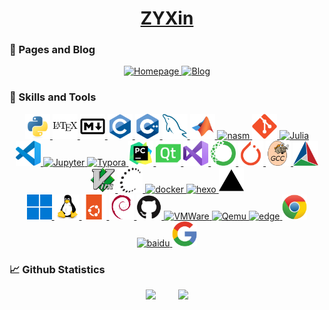 <!--## Hi there 👋-->

<!--
**ZYXinnn/ZYXinnn** is a ✨ _special_ ✨ repository because its `README.md` (this file) appears on your GitHub profile.

Here are some ideas to get you started:

- 🔭 I’m currently working on ...
- 🌱 I’m currently learning ...
- 👯 I’m looking to collaborate on ...
- 🤔 I’m looking for help with ...
- 💬 Ask me about ...
- 📫 How to reach me: ...
- 😄 Pronouns: ...
- ⚡ Fun fact: ...
-->

**<h1 align="center"><ins>ZYXin</ins></h1>**
### 📝 Pages and Blog
<div align="center">
    <a href="https://zyxin.me/" target="_blank" rel="noreferrer">
        <img src="https://cdn.jsdelivr.net/gh/devicons/devicon@latest/icons/vuejs/vuejs-original.svg" alt="Homepage" width="40" height="40"/>
    </a>
    <a href="https://blog.zyxin.me/" target="_blank" rel="noreferrer">
        <img src="https://www.vectorlogo.zone/logos/hexoio/hexoio-icon.svg" alt="Blog" width="40" height="40"/>
    </a>
</div>

### 🔨 Skills and Tools

<div align="center">
    <a href="https://www.python.org/" target="_blank" rel="noreferrer">
        <img src="https://raw.githubusercontent.com/devicons/devicon/master/icons/python/python-original.svg" alt="Python" width="40" height="40" />
    <a href="https://www.latex-project.org/" target="_blank" rel="noreferrer">
    <img src="https://raw.githubusercontent.com/devicons/devicon/master/icons/latex/latex-original.svg" alt="Latex" width="40" height="40" />
</a>
<a href="https://daringfireball.net/projects/markdown/" target="_blank" rel="noreferrer">
    <img src="https://raw.githubusercontent.com/devicons/devicon/master/icons/markdown/markdown-original.svg" alt="Markdown" width="40" height="40" />
</a>
    <a href="https://en.cppreference.com/w/c" target="_blank" rel="noreferrer">
        <img src="https://raw.githubusercontent.com/devicons/devicon/master/icons/c/c-original.svg" alt="C" width="40" height="40" />
    </a>
    <a href="https://en.cppreference.com/w/cpp" target="_blank" rel="noreferrer">
        <img src="https://raw.githubusercontent.com/devicons/devicon/master/icons/cplusplus/cplusplus-original.svg" alt="Cpp" width="40" height="40" />
    </a>
    <a href="https://www.mysql.com/" target="_blank" rel="noreferrer">
        <img src="https://raw.githubusercontent.com/devicons/devicon/master/icons/mysql/mysql-original.svg" alt="MySql" width="40" height="40" />
    </a>
    <a href="https://www.mathworks.com/" target="_blank" rel="noreferrer">
        <img src="https://raw.githubusercontent.com/devicons/devicon/master/icons/matlab/matlab-original.svg" alt="MATLAB" width="40" height="40" />
    </a>  
 <a href="https://github.com/netwide-assembler/nasm" target="_blank" rel="noreferrer">
        <img src="https://cdn.icon-icons.com/icons2/2148/PNG/512/nasm_icon_132182.png" alt="nasm" width="40" height="40" />
    </a>
<a href="https://www.git-scm.com/" target="_blank" rel="noreferrer">
    <img src="https://raw.githubusercontent.com/devicons/devicon/master/icons/git/git-original.svg" alt="git" width="40" height="40" />
    </a>
<a href="https://julialang.org/" target="_blank" rel="noreferrer">
        <img src="https://cdn.jsdelivr.net/gh/devicons/devicon@latest/icons/julia/julia-original.svg" alt="Julia" width="40" height="40" />
    </a>
</div>
<div align="center">
    <a href="https://code.visualstudio.com/" target="_blank" rel="noreferrer">
        <img src="https://raw.githubusercontent.com/devicons/devicon/master/icons/vscode/vscode-original.svg" alt="VsCode" width="40" height="40" />
    </a>
    <a href="https://jupyter.org/" target="_blank" rel="noreferrer">
        <img src="https://cdn.jsdelivr.net/gh/devicons/devicon@latest/icons/jupyter/jupyter-original-wordmark.svg" alt="Jupyter" width="40" height="40" />
    </a>
    <a href="https://typora.io/" target="_blank" rel="noreferrer">
        <img src="https://raw.githubusercontent.com/PapirusDevelopmentTeam/papirus-icon-theme/master/Papirus/64x64/apps/typora.svg" alt="Typora" width="40" height="40" />
    </a>
    <a href="https://www.jetbrains.com/pycharm/" target="_blank" rel="noreferrer">
        <img src="https://raw.githubusercontent.com/devicons/devicon/master/icons/pycharm/pycharm-original.svg" alt="PyCharm" width="40" height="40" />
    </a>
    <a href="https://qt.io" target="_blank" rel="noreferrer">
        <img src="https://raw.githubusercontent.com/devicons/devicon/master/icons/qt/qt-original.svg" alt="qt" width="40" height="40" />
    </a>
    <a href="https://visualstudio.microsoft.com/zh-hans/" target="_blank" rel="noreferrer">
        <img src="https://raw.githubusercontent.com/devicons/devicon/master/icons/visualstudio/visualstudio-original.svg" alt="Visual Studio" width="40" height="40" />
    </a>
    <a href="https://www.anaconda.com/" target="_blank" rel="noreferrer">
        <img src="https://raw.githubusercontent.com/devicons/devicon/master/icons/anaconda/anaconda-original.svg" alt="anaconda" width="40" height="40" />
    </a>
    <a href="https://pytorch.org/" target="_blank" rel="noreferrer">
        <img src="https://raw.githubusercontent.com/devicons/devicon/master/icons/pytorch/pytorch-original.svg" alt="PyTorch" width="40" height="40" />
    </a>
    <a href="https://gcc.gnu.org/" target="_blank" rel="noreferrer">
        <img src="https://raw.githubusercontent.com/devicons/devicon/master/icons/gcc/gcc-original.svg" alt="gcc" width="40" height="40"/>
    </a>
    <a href="https://cmake.org/" target="_blank" rel="noreferrer">
        <img src="https://raw.githubusercontent.com/devicons/devicon/master/icons/cmake/cmake-original.svg" alt="cmake" width="40" height="40"/>
    </a>
    <a href="https://www.vim.org/" target="_blank" rel="noreferrer">
        <img src="https://raw.githubusercontent.com/devicons/devicon/master/icons/vim/vim-original.svg" alt="vim" width="40" height="40" />
    </a>
    <a href="https://www.ssh.com/" target="_blank" rel="noreferrer">
        <img src="https://raw.githubusercontent.com/devicons/devicon/master/icons/ssh/ssh-original.svg" alt="ssh" width="40" height="40" />
    </a>
    <a href="https://www.docker.com/" target="_blank" rel="noreferrer">
        <img src="https://cdn.jsdelivr.net/gh/devicons/devicon@latest/icons/docker/docker-original.svg" alt="docker" width="40" height="40"/>
    </a>
    <a href="https://hexo.io/" target="_blank" rel="noreferrer">
        <img src="https://www.vectorlogo.zone/logos/hexoio/hexoio-icon.svg" alt="hexo" width="40" height="40"/>
    </a>
    <a href="https://vercel.com/" target="_blank" rel="noreferrer">
        <img src="https://raw.githubusercontent.com/devicons/devicon/master/icons/vercel/vercel-original.svg" alt="vercel" width="40" height="40"/>
    </a>
</div>
<div align="center">
    <a href="https://www.microsoft.com/en-us/windows" target="_blank" rel="noreferrer">
        <img src="https://raw.githubusercontent.com/devicons/devicon/master/icons/windows11/windows11-original.svg" alt="windows11" width="40" height="40" />
    </a>
    <a href="https://www.linux.org/" target="_blank" rel="noreferrer">
        <img src="https://raw.githubusercontent.com/devicons/devicon/master/icons/linux/linux-original.svg" alt="linux" width="40" height="40"/>
    </a>
    <a href="https://www.ubuntu.com/" target="_blank" rel="noreferrer">
        <img src="https://raw.githubusercontent.com/devicons/devicon/master/icons/ubuntu/ubuntu-original.svg" alt="ubuntu" width="40" height="40" />
    </a>
    <a href="https://www.debian.org/" target="_blank" rel="noreferrer">
        <img src="https://raw.githubusercontent.com/devicons/devicon/master/icons/debian/debian-original.svg" alt="debian" width="40" height="40" />
    </a>
<a href="https://github.com/" target="_blank" rel="noreferrer">
    <img src="https://raw.githubusercontent.com/devicons/devicon/master/icons/github/github-original.svg" alt="Github" width="40" height="40" />
</a>
    <a href="https://www.vmware.com/" target="_blank" rel="noreferrer">
    <img src="https://upload.wikimedia.org/wikipedia/commons/5/5a/Vmware_workstation_16_icon.svg" alt="VMWare" width="40" height="40" />
</a>
    <a href="https://www.qemu.org/" target="_blank" rel="noreferrer">
    <img src="https://www.vectorlogo.zone/logos/qemu/qemu-icon.svg" alt="Qemu" width="40" height="40" />
</a>
    <a href="https://www.microsoft.com/en-us/edge" target="_blank" rel="noreferrer">
        <img src="https://upload.wikimedia.org/wikipedia/commons/9/98/Microsoft_Edge_logo_%282019%29.svg" alt="edge" width="40" height="40"/>
    </a>
    <a href="https://www.google.com/chrome" target="_blank" rel="noreferrer">
        <img src="https://raw.githubusercontent.com/devicons/devicon/master/icons/chrome/chrome-original.svg" alt="chrome" width="40" height="40"/>
    </a>
    <a href="https://www.baidu.com/" target="_blank" rel="noreferrer">
        <img src="https://www.vectorlogo.zone/logos/baidu/baidu-icon.svg" alt="baidu" width="40" height="40"/>
    </a>
    <a href="https://www.google.com/" target="_blank" rel="noreferrer">
        <img src="https://raw.githubusercontent.com/devicons/devicon/master/icons/google/google-original.svg" alt="google" width="40" height="40"/>
    </a>
</div>




### 📈 Github Statistics

<div align="center">
    <span>&emsp;&emsp;</span>
    <img height="175px" src="https://github-readme-stats.vercel.app/api?username=ZYXinnn&count_private=true&show_icons=true" />
    <span>&emsp;&emsp;</span>
    <img height="175px" src="https://github-readme-stats.vercel.app/api/top-langs/?username=ZYXinnn&layout=compact&langs_count=8" />
    <span>&emsp;&emsp;</span>
</div>


